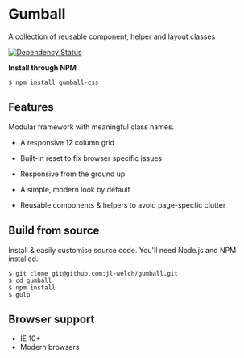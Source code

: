 # Gumball

A collection of reusable component, helper and layout classes

[![Dependency Status](https://david-dm.org/jl-welch/gumball/dev-status.svg)](https://david-dm.org/jl-welch/gumball?type=dev)

**Install through NPM**

```shell
$ npm install gumball-css
```

## Features

Modular framework with meaningful class names.

* A responsive 12 column grid

* Built-in reset to fix browser specific issues

* Responsive from the ground up

* A simple, modern look by default

* Reusable components & helpers to avoid page-specfic clutter

## Build from source

Install & easily customise source code. You'll need Node.js and NPM installed.

```shell
$ git clone git@github.com:jl-welch/gumball.git
$ cd gumball
$ npm install
$ gulp
```

## Browser support

* IE 10+
* Modern browsers